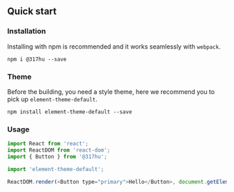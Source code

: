 ## Quick start

### Installation
Installing with npm is recommended and it works seamlessly with `webpack`.

```shell
npm i @317hu --save
```
### Theme
Before the building, you need a style theme, here we recommend you to pick up `element-theme-default`.

```shell
npm install element-theme-default --save
```

### Usage

```js
import React from 'react';
import ReactDOM from 'react-dom';
import { Button } from '@317hu';

import 'element-theme-default';

ReactDOM.render(<Button type="primary">Hello</Button>, document.getElementById('app'));

```
